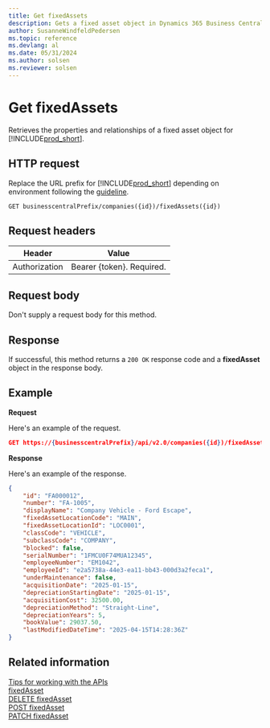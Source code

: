 ```yaml
---
title: Get fixedAssets
description: Gets a fixed asset object in Dynamics 365 Business Central.
author: SusanneWindfeldPedersen
ms.topic: reference
ms.devlang: al
ms.date: 05/31/2024
ms.author: solsen
ms.reviewer: solsen
---
```


# Get fixedAssets

Retrieves the properties and relationships of a fixed asset object for [!INCLUDE[prod_short](../../../includes/prod_short.md)].

## HTTP request

Replace the URL prefix for [!INCLUDE[prod_short](../../../includes/prod_short.md)] depending on environment following the [guideline](../../v2.0/endpoints-apis-for-dynamics.md).

```
GET businesscentralPrefix/companies({id})/fixedAssets({id})
```
## Request headers

|Header|Value|
|------|-----|
|Authorization  |Bearer {token}. Required. |

## Request body

Don't supply a request body for this method.

## Response

If successful, this method returns a ```200 OK``` response code and a **fixedAsset** object in the response body.

## Example

**Request**

Here's an example of the request.

```json
GET https://{businesscentralPrefix}/api/v2.0/companies({id})/fixedAssets({id})
```

**Response**

Here's an example of the response.

```json
{
    "id": "FA000012",
    "number": "FA-1005",
    "displayName": "Company Vehicle - Ford Escape",
    "fixedAssetLocationCode": "MAIN",
    "fixedAssetLocationId": "LOC0001",
    "classCode": "VEHICLE",
    "subclassCode": "COMPANY",
    "blocked": false,
    "serialNumber": "1FMCU0F74MUA12345",
    "employeeNumber": "EM1042",
    "employeeId": "e2a5738a-44e3-ea11-bb43-000d3a2feca1",
    "underMaintenance": false,
    "acquisitionDate": "2025-01-15",
    "depreciationStartingDate": "2025-01-15",
    "acquisitionCost": 32500.00,
    "depreciationMethod": "Straight-Line",
    "depreciationYears": 5,
    "bookValue": 29037.50,
    "lastModifiedDateTime": "2025-04-15T14:28:36Z"
}
```

## Related information

[Tips for working with the APIs](/dynamics365/business-central/dev-itpro/developer/devenv-connect-apps-tips)  
[fixedAsset](../resources/dynamics_fixedAsset.md)  
[DELETE fixedAsset](dynamics_fixedasset_delete.md)  
[POST fixedAsset](dynamics_fixedasset_create.md)  
[PATCH fixedAsset](dynamics_fixedasset_update.md)
